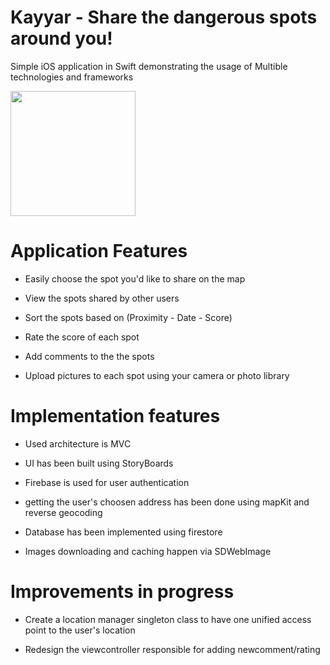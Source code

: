 # Kayyar - Share the dangerous spots around you! 
Simple iOS application in Swift demonstrating the usage of Multible technologies and frameworks

<img src="https://github.com/Mrwhononumber/Images/blob/81c4c70f45dfe08304415d197c418e25467716ae/Kayyar/123iphone.png" width="200">



# Application Features

* Easily choose the spot you'd like to share on the map

* View the spots shared by other users

* Sort the spots  based on (Proximity - Date - Score)

* Rate the score of each spot

* Add comments to the the spots

* Upload pictures to each spot using your camera or photo library 

# Implementation features


* Used architecture is MVC

* UI has been built using StoryBoards

* Firebase is used for user authentication

* getting the user's choosen address has been done using mapKit and reverse geocoding

* Database has been implemented using firestore

* Images downloading and caching happen via SDWebImage


# Improvements in progress 

* Create a location manager singleton class to have one unified access point to the user's location

* Redesign the viewcontroller responsible for adding newcomment/rating 
